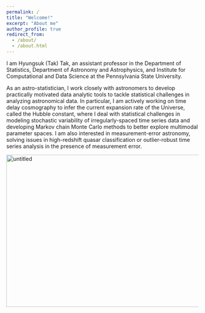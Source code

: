 ```yaml
---
permalink: /
title: "Welcome!"
excerpt: "About me"
author_profile: true
redirect_from: 
  - /about/
  - /about.html
---
```


I am Hyungsuk (Tak) Tak, an assistant professor in the Department of Statistics, Department of Astronomy and Astrophysics, and Institute for Computational and Data Science at the Pennsylvania State University. 

As an astro-statistician, I work closely with astronomers to develop practically motivated data analytic tools to tackle statistical challenges in analyzing astronomical data. In particular, I am actively working on time delay cosmography to infer the current expansion rate of the Universe, called the Hubble constant, where I deal with statistical challenges in modeling stochastic variability of irregularly-spaced time series data and developing Markov chain Monte Carlo methods to better explore multimodal parameter spaces. I am also interested in measurement-error astronomy, solving issues in high-redshift quasar classification or outlier-robust time series analysis in the presence of measurement error.

<img src="https://hyungsuktak.github.io/images/overview.jpg" width='600' height='400' alt="untitled" class="inline"/>
